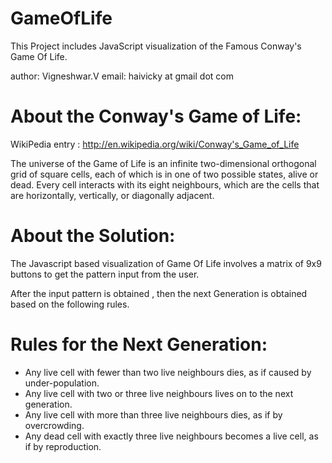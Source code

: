GameOfLife
==========

This Project includes JavaScript visualization of the Famous Conway's Game Of Life.

author: Vigneshwar.V
email: haivicky at gmail dot com 


About the Conway's Game of Life:
==================================
  
  WikiPedia entry : http://en.wikipedia.org/wiki/Conway's_Game_of_Life
  
  The universe of the Game of Life is an infinite two-dimensional orthogonal grid of square cells, 
  each of which is in one of two possible states, alive or dead. Every cell interacts with its eight neighbours,
  which are the cells that are horizontally, vertically, or diagonally adjacent.
  
  
About the Solution:
===================

The Javascript based visualization of Game Of Life involves a matrix of 9x9 buttons to get the pattern input from the user.

After the input pattern is obtained , then the next Generation is obtained based on the following rules.

  Rules for the Next Generation:
  ===============================
  
  -  Any live cell with fewer than two live neighbours dies, as if caused by under-population.
  -  Any live cell with two or three live neighbours lives on to the next generation.
  -  Any live cell with more than three live neighbours dies, as if by overcrowding.
  -  Any dead cell with exactly three live neighbours becomes a live cell, as if by reproduction.
  
